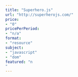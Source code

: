 ```yaml
---
title: "Superhero.js"
url: "http://superherojs.com/"
price: 
- "0"
pricePerPeriod: 
- "n/a"
format: 
- "resource"
subject: 
- "javascript"
- "dom"
featured: "n"
---
```


